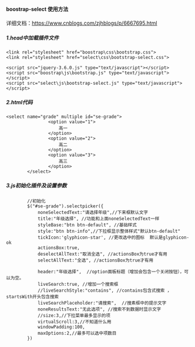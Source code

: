 #### boostrap-select 使用方法

 详细文档：https://www.cnblogs.com/zjhblogs/p/6667695.html

##### 1.head中加载插件文件
	<link rel="stylesheet" href="boostrap\css\bootstrap.css">
	<link rel="stylesheet" href="select\css\bootstrap-select.css">
	
	<script src="jquery-3.6.0.js" type="text/javascript"></script>
	<script src="boostrap\js\bootstrap.js" type="text/javascript"></script>
	<script src="select\js\bootstrap-select.js" type="text/javascript"></script>

##### 2.html代码
	<select name="grade" multiple id="se-grade">
	                <option value="1">
	                    高一
	                </option>
	                <option value="2">
	                    高二
	                </option>
	                <option value="3">
	                    高三
	                </option>
	        </select>

##### 3.js初始化插件及设置参数
            //初始化
            $("#se-grade").selectpicker({
                noneSelectedText:"请选择年级",//下来框默认文字 
                title:"年级选择", //功能和上面noneSelectedText一样    
                styleBase:"btn btn-default", //基础样式
                style:"btn btn-info",//下拉框显示整体样式"默认btn-default"
                tickIcon:'glyphicon-star', //更改选中的图标  默认是glyphicon-ok
                actionsBox:true,
                deselectAllText:"取消全选", //actionsBox为true才有用
                selectAllText:"全选", //actionsBox为true才有用
    
                header:"年级选择",  //option面板标题（增加会包含一个关闭按钮），可以为空。    
                liveSearch:true, //增加一个搜索框
                //liveSearchStyle:"contains", //contains包含式搜索 ，startsWith开头包含搜索
                liveSearchPlaceholder:"请搜索",  //搜素框中的提示文字
                noneResultsText:"无此选项", //搜索不到数据时显示文字
                //size:3,//下拉菜单最多显示的项
                virtualScroll:3,//不知道什么用
                windowPadding:100,
                maxOptions:2,//最多可以选中项数目
            })